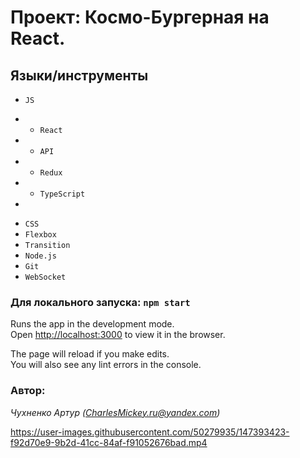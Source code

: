# Проект: Космо-Бургерная на React.

## Языки/инструменты
* `JS`
- * `React`
- * `API`
- * `Redux`
- * `TypeScript`
- 

* `CSS`
* `Flexbox`
* `Transition`
* `Node.js`
* `Git`
* `WebSocket`



### Для локального запуска: `npm start`
Runs the app in the development mode.\
Open [http://localhost:3000](http://localhost:3000) to view it in the browser.

The page will reload if you make edits.\
You will also see any lint errors in the console.

### Автор:
*Чухненко Артур (CharlesMickey.ru@yandex.com)*



https://user-images.githubusercontent.com/50279935/147393423-f92d70e9-9b2d-41cc-84af-f91052676bad.mp4

